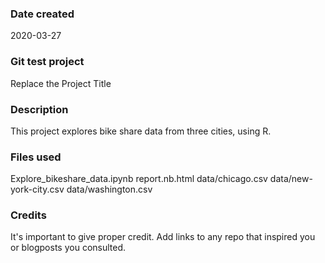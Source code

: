 ### Date created
2020-03-27

### Git test project
Replace the Project Title

### Description
This project explores bike share data from three cities, using R. 

### Files used
Explore_bikeshare_data.ipynb
report.nb.html
data/chicago.csv
data/new-york-city.csv
data/washington.csv

### Credits
It's important to give proper credit. Add links to any repo that inspired you or blogposts you consulted.

